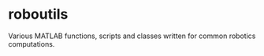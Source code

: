 <!--
Safwan Choudhury, MASc   
Electrical Engineering, Systems & Controls
University of Waterloo. Ontario, Canada.
-->

# roboutils
Various MATLAB functions, scripts and classes written for common robotics computations. 
